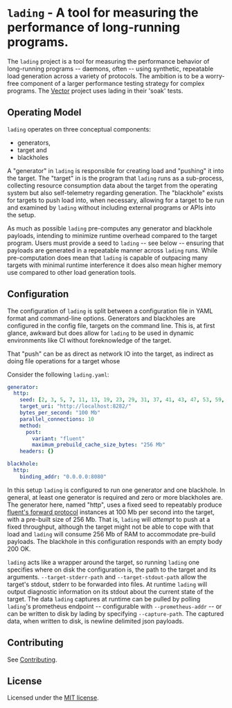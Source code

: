 # `lading` - A tool for measuring the performance of long-running programs.

The `lading` project is a tool for measuring the performance behavior of
long-running programs -- daemons, often -- using synthetic, repeatable load
generation across a variety of protocols. The ambition is to be a worry-free
component of a larger performance testing strategy for complex programs. The
[Vector][vector] project uses lading in their 'soak' tests.

## Operating Model

`lading` operates on three conceptual components:

* generators,
* target and
* blackholes

A "generator" in `lading` is responsible for creating load and "pushing" it into
the target. The "target" in is the program that `lading` runs as a sub-process,
collecting resource consumption data about the target from the operating system
but also self-telemetry regarding generation. The "blackhole" exists for targets
to push load into, when necessary, allowing for a target to be run and examined
by `lading` without including external programs or APIs into the setup.

As much as possible `lading` pre-computes any generator and blackhole payloads,
intending to minimize runtime overhead compared to the target program. Users
must provide a seed to `lading` -- see below -- ensuring that payloads are
generated in a repeatable manner across `lading` runs. While pre-computation
does mean that `lading` is capable of outpacing many targets with minimal
runtime interference it does also mean higher memory use compared to other load
generation tools.

## Configuration

The configuration of `lading` is split between a configuration file in YAML
format and command-line options. Generators and blackholes are configured in the
config file, targets on the command line. This is, at first glance, awkward but
does allow for `lading` to be used in dynamic environments like CI without
foreknowledge of the target.

That "push" can be as direct as network IO into the target, as indirect as doing file operations for a target whose

Consider the following `lading.yaml`:

```yaml
generator:
  http:
    seed: [2, 3, 5, 7, 11, 13, 19, 23, 29, 31, 37, 41, 43, 47, 53, 59, 61, 67, 71, 73, 79, 83, 89, 97, 101, 103, 107, 109, 113, 127, 131, 137]
    target_uri: "http://localhost:8282/"
    bytes_per_second: "100 Mb"
    parallel_connections: 10
    method:
      post:
        variant: "fluent"
        maximum_prebuild_cache_size_bytes: "256 Mb"
    headers: {}

blackhole:
  http:
    binding_addr: "0.0.0.0:8080"
```

In this setup `lading` is configured to run one generator and one blackhole. In
general, at least one generator is required and zero or more blackholes are. The
generator here, named "http", uses a fixed seed to repeatably produce [fluent's
forward protocol][fluent] instances at 100 Mb per second into the target, with a
pre-built size of 256 Mb. That is, `lading` will _attempt_ to push at a fixed
throughput, although the target might not be able to cope with that load and
`lading` will consume 256 Mb of RAM to accommodate pre-build payloads. The
blackhole in this configuration responds with an empty body 200 OK.

`lading` acts like a wrapper around the target, so running `lading` one
specifies where on disk the configuration is, the path to the target and its
arguments. `--target-stderr-path` and `--target-stdout-path` allow the target's
stdout, stderr to be forwarded into files. At runtime `lading` will output
diagnostic information on its stdout about the current state of the target. The
data `lading` captures at runtime can be pulled by polling `lading`'s prometheus
endpoint -- configurable with `--prometheus-addr` -- or can be written to disk
by lading by specifying `--capture-path`. The captured data, when written to
disk, is newline delimited json payloads.

## Contributing

See [Contributing][contributing].

## License

Licensed under the [MIT license][mit-license].

[contributing]: CONTRIBUTING.md
[mit-license]: LICENSE
[vector]: github.com/vectordotdev/vector
[fluent]: https://github.com/fluent/fluentd/wiki/Forward-Protocol-Specification-v1
